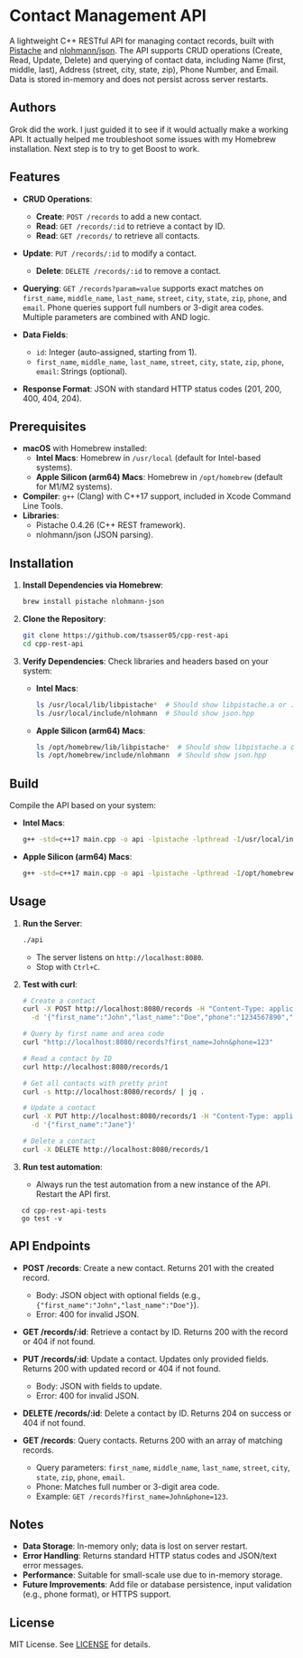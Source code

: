 # Contact Management API

A lightweight C++ RESTful API for managing contact records, built with [Pistache](https://github.com/pistacheio/pistache) and [nlohmann/json](https://github.com/nlohmann/json). The API supports CRUD operations (Create, Read, Update, Delete) and querying of contact data, including Name (first, middle, last), Address (street, city, state, zip), Phone Number, and Email. Data is stored in-memory and does not persist across server restarts.

## Authors

Grok did the work.  I just guided it to see if it would actually make a working API.  It actually helped me troubleshoot some issues with my Homebrew installation.  Next step is to try to get Boost to work.

## Features

- **CRUD Operations**:
  - **Create**: `POST /records` to add a new contact.
  - **Read**: `GET /records/:id` to retrieve a contact by ID.
  - **Read**: `GET /records/` to retrieve all contacts.
- **Update**: `PUT /records/:id` to modify a contact.
  - **Delete**: `DELETE /records/:id` to remove a contact.
  
- **Querying**: `GET /records?param=value` supports exact matches on `first_name`, `middle_name`, `last_name`, `street`, `city`, `state`, `zip`, `phone`, and `email`. Phone queries support full numbers or 3-digit area codes. Multiple parameters are combined with AND logic.

- **Data Fields**:
  - `id`: Integer (auto-assigned, starting from 1).
  - `first_name`, `middle_name`, `last_name`, `street`, `city`, `state`, `zip`, `phone`, `email`: Strings (optional).

- **Response Format**: JSON with standard HTTP status codes (201, 200, 400, 404, 204).

## Prerequisites

- **macOS** with Homebrew installed:
  - **Intel Macs**: Homebrew in `/usr/local` (default for Intel-based systems).
  - **Apple Silicon (arm64) Macs**: Homebrew in `/opt/homebrew` (default for M1/M2 systems).
- **Compiler**: `g++` (Clang) with C++17 support, included in Xcode Command Line Tools.
- **Libraries**:
  - Pistache 0.4.26 (C++ REST framework).
  - nlohmann/json (JSON parsing).

## Installation

1. **Install Dependencies via Homebrew**:
   ```bash
   brew install pistache nlohmann-json
   ```

2. **Clone the Repository**:
   ```bash
   git clone https://github.com/tsasser05/cpp-rest-api
   cd cpp-rest-api
   ```

3. **Verify Dependencies**:
   Check libraries and headers based on your system:
   - **Intel Macs**:
     ```bash
     ls /usr/local/lib/libpistache*  # Should show libpistache.a or .dylib
     ls /usr/local/include/nlohmann  # Should show json.hpp
     ```
   - **Apple Silicon (arm64) Macs**:
     ```bash
     ls /opt/homebrew/lib/libpistache*  # Should show libpistache.a or .dylib
     ls /opt/homebrew/include/nlohmann  # Should show json.hpp
     ```

## Build

Compile the API based on your system:
- **Intel Macs**:
  ```bash
  g++ -std=c++17 main.cpp -o api -lpistache -lpthread -I/usr/local/include -L/usr/local/lib
  ```
- **Apple Silicon (arm64) Macs**:
  ```bash
  g++ -std=c++17 main.cpp -o api -lpistache -lpthread -I/opt/homebrew/include -L/opt/homebrew/lib
  ```

## Usage

1. **Run the Server**:
   ```bash
   ./api
   ```
   - The server listens on `http://localhost:8080`.
   - Stop with `Ctrl+C`.

2. **Test with curl**:
   ```bash
   # Create a contact
   curl -X POST http://localhost:8080/records -H "Content-Type: application/json" \
     -d '{"first_name":"John","last_name":"Doe","phone":"1234567890","email":"john@example.com","street":"123 Main St","city":"Anytown","state":"CA","zip":"12345"}'

   # Query by first name and area code
   curl "http://localhost:8080/records?first_name=John&phone=123"

   # Read a contact by ID
   curl http://localhost:8080/records/1

   # Get all contacts with pretty print
   curl -s http://localhost:8080/records/ | jq .
   
   # Update a contact
   curl -X PUT http://localhost:8080/records/1 -H "Content-Type: application/json" \
     -d '{"first_name":"Jane"}'

   # Delete a contact
   curl -X DELETE http://localhost:8080/records/1
   ```
3. **Run test automation**:

   - Always run the test automation from a new instance of the API.  Restart the API first.

```
   cd cpp-rest-api-tests
   go test -v
   ```
  

## API Endpoints

- **POST /records**: Create a new contact. Returns 201 with the created record.
  - Body: JSON object with optional fields (e.g., `{"first_name":"John","last_name":"Doe"}`).
  - Error: 400 for invalid JSON.

- **GET /records/:id**: Retrieve a contact by ID. Returns 200 with the record or 404 if not found.

- **PUT /records/:id**: Update a contact. Updates only provided fields. Returns 200 with updated record or 404 if not found.
  - Body: JSON with fields to update.
  - Error: 400 for invalid JSON.

- **DELETE /records/:id**: Delete a contact by ID. Returns 204 on success or 404 if not found.

- **GET /records**: Query contacts. Returns 200 with an array of matching records.
  - Query parameters: `first_name`, `middle_name`, `last_name`, `street`, `city`, `state`, `zip`, `phone`, `email`.
  - Phone: Matches full number or 3-digit area code.
  - Example: `GET /records?first_name=John&phone=123`.

## Notes

- **Data Storage**: In-memory only; data is lost on server restart.
- **Error Handling**: Returns standard HTTP status codes and JSON/text error messages.
- **Performance**: Suitable for small-scale use due to in-memory storage.
- **Future Improvements**: Add file or database persistence, input validation (e.g., phone format), or HTTPS support.

## License

MIT License. See [LICENSE](LICENSE) for details.